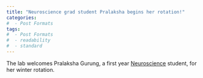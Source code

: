 ```yaml
---
title: "Neuroscience grad student Pralaksha begins her rotation!"
categories:
#  - Post Formats
tags:
#  - Post Formats
#  - readability
#  - standard
---
```

The lab welcomes Pralaksha Gurung, a first year [Neuroscience](https://depts.washington.edu/neurogrd/) student, for her winter rotation.
